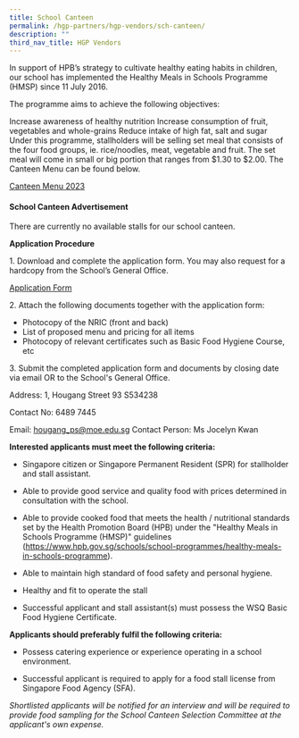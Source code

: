 ```yaml
---
title: School Canteen
permalink: /hgp-partners/hgp-vendors/sch-canteen/
description: ""
third_nav_title: HGP Vendors
---
```

In support of HPB’s strategy to cultivate healthy eating habits in children, our school has implemented the Healthy Meals in Schools Programme (HMSP) since 11 July 2016.

The programme aims to achieve the following objectives:

Increase awareness of healthy nutrition Increase consumption of fruit, vegetables and whole-grains Reduce intake of high fat, salt and sugar Under this programme, stallholders will be selling set meal that consists of the four food groups, ie. rice/noodles, meat, vegetable and fruit. The set meal will come in small or big portion that ranges from $1.30 to $2.00. The Canteen Menu can be found below.

[Canteen Menu 2023](/files/canteen%20stalls%20menu%202023_20%20june%202023.pdf)

#### School Canteen Advertisement
There are currently no available stalls for our school canteen.


**Application Procedure**

1\. Download and complete the application form. You may also request for a hardcopy from the School’s General Office.

[Application Form]() 

2\. Attach the following documents together with the application form:

- Photocopy of the NRIC (front and back)
- List of proposed menu and pricing for all items
- Photocopy of relevant certificates such as Basic Food Hygiene Course, etc

3\. Submit the completed application form and documents by closing date via email OR to the School's General Office.

Address: 1, Hougang Street 93 S534238

Contact No: 6489 7445

Email: hougang_ps@moe.edu.sg
Contact Person: Ms Jocelyn Kwan


**Interested applicants must meet the following criteria:**

- Singapore citizen or Singapore Permanent Resident (SPR) for stallholder and stall assistant.
- Able to provide good service and quality food with prices determined in consultation with the school.
- Able to provide cooked food that meets the health / nutritional standards set by the Health Promotion Board (HPB) under the "Healthy Meals in Schools Programme (HMSP)" guidelines (https://www.hpb.gov.sg/schools/school-programmes/healthy-meals-in-schools-programme).

- Able to maintain high standard of food safety and personal hygiene.

- Healthy and fit to operate the stall
- Successful applicant and stall assistant(s) must possess the WSQ Basic Food Hygiene Certificate.

**Applicants should preferably fulfil the following criteria:**

- Possess catering experience or experience operating in a school environment.

- Successful applicant is required to apply for a food stall license from Singapore Food Agency (SFA).

*Shortlisted applicants will be notified for an interview and will be required to provide food sampling for the School Canteen Selection Committee at the applicant's own expense.*